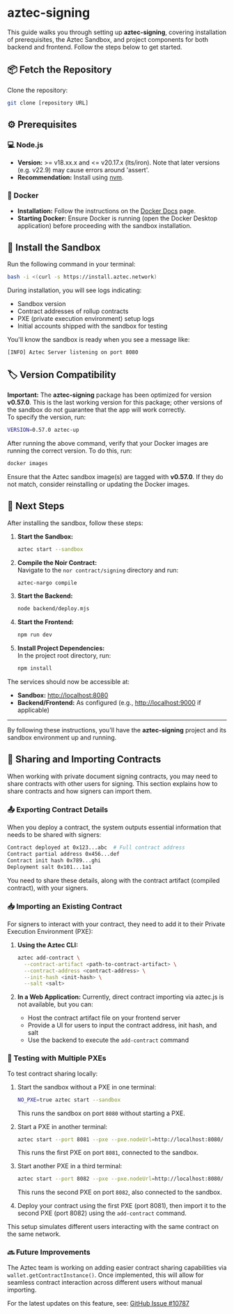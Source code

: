 # aztec-signing

This guide walks you through setting up **aztec-signing**, covering installation of prerequisites, the Aztec Sandbox, and project components for both backend and frontend. Follow the steps below to get started.

## :package: Fetch the Repository

Clone the repository:
```bash
git clone [repository URL]
```

## :gear: Prerequisites

### :computer: Node.js
- **Version:** >= v18.xx.x and <= v20.17.x (lts/iron). Note that later versions (e.g. v22.9) may cause errors around 'assert'.
- **Recommendation:** Install using [nvm](https://github.com/nvm-sh/nvm).

### :whale: Docker
- **Installation:** Follow the instructions on the [Docker Docs](https://docs.docker.com/get-docker/) page.
- **Starting Docker:** Ensure Docker is running (open the Docker Desktop application) before proceeding with the sandbox installation.

## :construction_worker: Install the Sandbox

Run the following command in your terminal:
```bash
bash -i <(curl -s https://install.aztec.network)
```

During installation, you will see logs indicating:
- Sandbox version
- Contract addresses of rollup contracts
- PXE (private execution environment) setup logs
- Initial accounts shipped with the sandbox for testing

You'll know the sandbox is ready when you see a message like:
```
[INFO] Aztec Server listening on port 8080
```

## :label: Version Compatibility

**Important:** The **aztec-signing** package has been optimized for version **v0.57.0**. This is the last working version for this package; other versions of the sandbox do not guarantee that the app will work correctly.  
To specify the version, run:
```bash
VERSION=0.57.0 aztec-up
```

After running the above command, verify that your Docker images are running the correct version. To do this, run:
```bash
docker images
```
Ensure that the Aztec sandbox image(s) are tagged with **v0.57.0**. If they do not match, consider reinstalling or updating the Docker images.

## :rocket: Next Steps

After installing the sandbox, follow these steps:

1. **Start the Sandbox:**  
   ```bash
   aztec start --sandbox
   ```
2. **Compile the Noir Contract:**  
   Navigate to the `nor contract/signing` directory and run:
   ```bash
   aztec-nargo compile
   ```
3. **Start the Backend:**  
   ```bash
   node backend/deploy.mjs
   ```
4. **Start the Frontend:**  
   ```bash
   npm run dev
   ```
5. **Install Project Dependencies:**  
   In the project root directory, run:
   ```bash
   npm install
   ```

The services should now be accessible at:
- **Sandbox:** [http://localhost:8080](http://localhost:8080)
- **Backend/Frontend:** As configured (e.g., [http://localhost:9000](http://localhost:9000) if applicable)

---

By following these instructions, you'll have the **aztec-signing** project and its sandbox environment up and running.

## :handshake: Sharing and Importing Contracts

When working with private document signing contracts, you may need to share contracts with other users for signing. This section explains how to share contracts and how signers can import them.

### :outbox_tray: Exporting Contract Details

When you deploy a contract, the system outputs essential information that needs to be shared with signers:

```bash
Contract deployed at 0x123...abc  # Full contract address
Contract partial address 0x456...def
Contract init hash 0x789...ghi
Deployment salt 0x101...1a1
```

You need to share these details, along with the contract artifact (compiled contract), with your signers.

### :inbox_tray: Importing an Existing Contract

For signers to interact with your contract, they need to add it to their Private Execution Environment (PXE):

1. **Using the Aztec CLI:**
   ```bash
   aztec add-contract \
     --contract-artifact <path-to-contract-artifact> \
     --contract-address <contract-address> \
     --init-hash <init-hash> \
     --salt <salt>
   ```

2. **In a Web Application:**
   Currently, direct contract importing via aztec.js is not available, but you can:
   
   - Host the contract artifact file on your frontend server
   - Provide a UI for users to input the contract address, init hash, and salt
   - Use the backend to execute the `add-contract` command

### :test_tube: Testing with Multiple PXEs

To test contract sharing locally:

1. Start the sandbox without a PXE in one terminal:
   ```bash
   NO_PXE=true aztec start --sandbox
   ```
   This runs the sandbox on port `8080` without starting a PXE.

2. Start a PXE in another terminal:
   ```bash
   aztec start --port 8081 --pxe --pxe.nodeUrl=http://localhost:8080/
   ```
   This runs the first PXE on port `8081`, connected to the sandbox.

3. Start another PXE in a third terminal:
   ```bash
   aztec start --port 8082 --pxe --pxe.nodeUrl=http://localhost:8080/
   ```
   This runs the second PXE on port `8082`, also connected to the sandbox.

4. Deploy your contract using the first PXE (port 8081), then import it to the second PXE (port 8082) using the `add-contract` command.

This setup simulates different users interacting with the same contract on the same network.

### :soon: Future Improvements

The Aztec team is working on adding easier contract sharing capabilities via `wallet.getContractInstance()`. Once implemented, this will allow for seamless contract interaction across different users without manual importing.

For the latest updates on this feature, see: [GitHub Issue #10787](https://github.com/AztecProtocol/aztec-packages/issues/10787)

